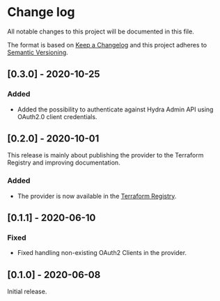 # Change log

All notable changes to this project will be documented in this file.

The format is based on [Keep a Changelog](http://keepachangelog.com/en/1.0.0/)
and this project adheres to [Semantic Versioning](http://semver.org/spec/v2.0.0.html).

## [0.3.0] - 2020-10-25

### Added

- Added the possibility to authenticate against Hydra Admin API using OAuth2.0 client credentials.

## [0.2.0] - 2020-10-01

This release is mainly about publishing the provider to the Terraform Registry and improving documentation.

### Added

- The provider is now available in the [Terraform Registry](https://registry.terraform.io/providers/hypnoglow/oryhydra/latest).

## [0.1.1] - 2020-06-10

### Fixed

- Fixed handling non-existing OAuth2 Clients in the provider.

## [0.1.0] - 2020-06-08

Initial release.
